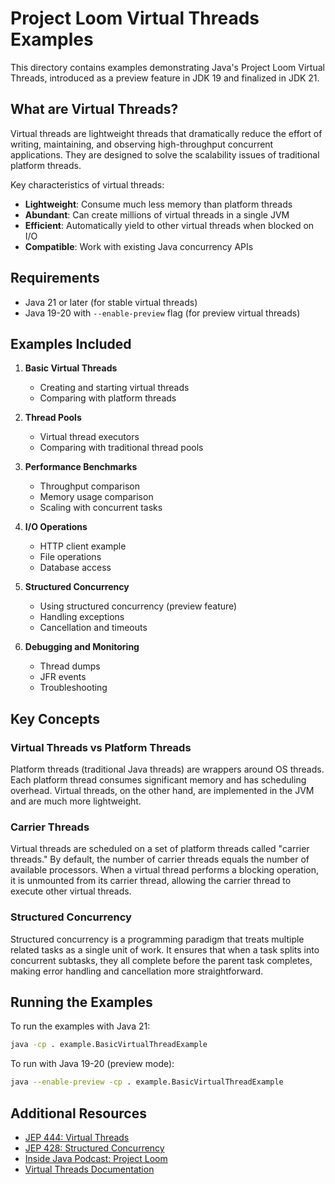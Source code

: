 # Project Loom Virtual Threads Examples

This directory contains examples demonstrating Java's Project Loom Virtual Threads, introduced as a preview feature in JDK 19 and finalized in JDK 21.

## What are Virtual Threads?

Virtual threads are lightweight threads that dramatically reduce the effort of writing, maintaining, and observing high-throughput concurrent applications. They are designed to solve the scalability issues of traditional platform threads.

Key characteristics of virtual threads:
- **Lightweight**: Consume much less memory than platform threads
- **Abundant**: Can create millions of virtual threads in a single JVM
- **Efficient**: Automatically yield to other virtual threads when blocked on I/O
- **Compatible**: Work with existing Java concurrency APIs

## Requirements

- Java 21 or later (for stable virtual threads)
- Java 19-20 with `--enable-preview` flag (for preview virtual threads)

## Examples Included

1. **Basic Virtual Threads**
   - Creating and starting virtual threads
   - Comparing with platform threads

2. **Thread Pools**
   - Virtual thread executors
   - Comparing with traditional thread pools

3. **Performance Benchmarks**
   - Throughput comparison
   - Memory usage comparison
   - Scaling with concurrent tasks

4. **I/O Operations**
   - HTTP client example
   - File operations
   - Database access

5. **Structured Concurrency**
   - Using structured concurrency (preview feature)
   - Handling exceptions
   - Cancellation and timeouts

6. **Debugging and Monitoring**
   - Thread dumps
   - JFR events
   - Troubleshooting

## Key Concepts

### Virtual Threads vs Platform Threads

Platform threads (traditional Java threads) are wrappers around OS threads. Each platform thread consumes significant memory and has scheduling overhead. Virtual threads, on the other hand, are implemented in the JVM and are much more lightweight.

### Carrier Threads

Virtual threads are scheduled on a set of platform threads called "carrier threads." By default, the number of carrier threads equals the number of available processors. When a virtual thread performs a blocking operation, it is unmounted from its carrier thread, allowing the carrier thread to execute other virtual threads.

### Structured Concurrency

Structured concurrency is a programming paradigm that treats multiple related tasks as a single unit of work. It ensures that when a task splits into concurrent subtasks, they all complete before the parent task completes, making error handling and cancellation more straightforward.

## Running the Examples

To run the examples with Java 21:

```bash
java -cp . example.BasicVirtualThreadExample
```

To run with Java 19-20 (preview mode):

```bash
java --enable-preview -cp . example.BasicVirtualThreadExample
```

## Additional Resources

- [JEP 444: Virtual Threads](https://openjdk.org/jeps/444)
- [JEP 428: Structured Concurrency](https://openjdk.org/jeps/428)
- [Inside Java Podcast: Project Loom](https://inside.java/2021/11/30/podcast-015/)
- [Virtual Threads Documentation](https://docs.oracle.com/en/java/javase/21/core/virtual-threads.html)
